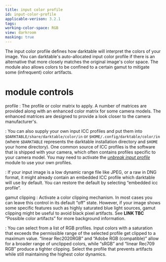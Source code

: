 ```yaml
---
title: input color profile
id: input-color-profile
applicable-verison: 3.2.1
tags: 
working-color-space: RGB 
view: darkroom
masking: true
---
```


The input color profile defines how darktable will interpret the colors of your image. You can darktable's auto-allocated input color profile if there is an alternative that more closely matches the original image's color space. The module also allows colors to be confined to a certain gamut to mitigate some (infrequent) color artifacts.

# module controls

profile
: The profile or color matrix to apply. A number of matrices are provided along with an enhanced color matrix for some camera models. The enhanced matrices are designed to provide a look closer to the camera manufacturer's.

: You can also supply your own input ICC profiles and put them into `$DARKTABLE/share/darktable/color/in` or `$HOME/.config/darktable/color/in` (where `$DARKTABLE` represents the darktable installation directory and `$HOME` your home directory). One common source of ICC profiles is the software that is shipped with your camera, which often contains profiles specific to your camera model. You may need to activate the [_unbreak input profile_](./unbreak-input-profile.md) module to use your own profiles.

: If your input image is a low dynamic range file like JPEG, or a raw in DNG format, it might already contain an embedded ICC profile which darktable will use by default. You can restore the default by selecting “embedded icc profile”.

gamut clipping
: Activate a color clipping mechanism. In most cases you can leave this control in its default “off” state. However, if your image shows some specific features such as highly saturated blue light sources, gamut clipping might be useful to avoid black pixel artifacts. See **LINK TBC** “Possible color artifacts” for more background information.

: You can select from a list of RGB profiles. Input colors with a saturation that exceeds the permissible range of the selected profile get clipped to a maximum value. “linear Rec2020RGB” and “Adobe RGB (compatible)” allow for a broader range of unclipped colors, while “sRGB” and “linear Rec709 RGB” produce a tighter clipping. Select the profile that prevents artifacts while still maintaining the highest color dynamics.
